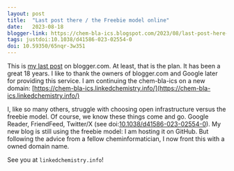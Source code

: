 ```yaml
---
layout: post
title:  "Last post there / the Freebie model online"
date:   2023-08-18
blogger-link: https://chem-bla-ics.blogspot.com/2023/08/last-post-here-freebie-model-online.html
tags: justdoi:10.1038/d41586-023-02554-0
doi: 10.59350/65nqr-3w351
---
```


This is [my last post](https://chem-bla-ics.blogspot.com/2023/08/last-post-here-freebie-model-online.html) on blogger.com. At least, that is the plan. It has been a great 18 years. I like to thank the owners of
blogger.com and Google later for providing this service. I am continuing the chem-bla-ics on a new domain:
[https://chem-bla-ics.linkedchemistry.info/](https://chem-bla-ics.linkedchemistry.info/)

I, like so many others, struggle with choosing open infrastructure versus the freebie model. Of course, we know these things come
and go. Google Reader, FriendFeed, Twitter/X (see doi:[10.1038/d41586-023-02554-0](https://doi.org/10.1038/d41586-023-02554-0)).
My new blog is still using the freebie model: I am hosting it on GitHub. But following the advice from a fellow cheminformatician,
I now front this with a owned domain name.

See you at `linkedchemistry.info`!
